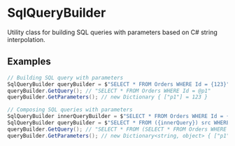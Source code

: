 # SqlQueryBuilder
Utility class for building SQL queries with parameters based on C# string interpolation.

## Examples
```csharp
// Building SQL query with parameters
SqlQueryBuilder queryBuilder = $"SELECT * FROM Orders WHERE Id = {123}";
queryBuilder.GetQuery(); // "SELECT * FROM Orders WHERE Id = @p1"
queryBuilder.GetParameters(); // new Dictionary { ["p1"] = 123 }

// Composing SQL queries with parameters
SqlQueryBuilder innerQueryBuilder = $"SELECT * FROM Orders WHERE Id = {123}";
SqlQueryBuilder queryBuilder = $"SELECT * FROM ({innerQuery}) src WHERE IsValid = {true}";
queryBuilder.GetQuery(); // "SELECT * FROM (SELECT * FROM Orders WHERE Id = @p1) src WHERE IsValid = @p2"
queryBuilder.GetParameters(); // new Dictionary<string, object> { ["p1"] = 123, ["p2"] = true }
```
